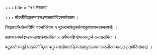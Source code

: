 +++
title = "११ मेखला"

+++
मौञ्जीत्रिवृत्समाश्लक्ष्णाकार्याविप्रस्यमेखला ।

त्रिवृताग्रन्थिकेनत्रिभिः पञ्चभिरेवच १ मुञ्जाभावेतुकर्तव्याकुशाश्मन्तकबल्वजैः ।

ब्राह्मणस्यभवेद्दण्डःपालाशःकेशसंमितः २ सर्वेषायज्ञियोवास्यादूर्ध्वनासाग्रसंमितः ।

बटुहस्तेनचतुर्हस्ताहस्तोच्छ्रिताचतुरस्नासोपानाङ्किताप्रागुदक्‌प्रवणाकदलीस्तम्भाद्यलंकृतावेदिःसंपाद्या ।
